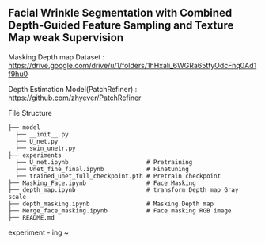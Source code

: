 ## Facial Wrinkle Segmentation with Combined Depth-Guided Feature Sampling and Texture Map weak Supervision

Masking Depth map Dataset : https://drive.google.com/drive/u/1/folders/1hHxali_6WGRa65ttyOdcFnq0Ad1f9hu0

Depth Estimation Model(PatchRefiner) : https://github.com/zhyever/PatchRefiner


File Structure
```
├── model  
  ├── __init__.py
  ├── U_net.py
  ├── swin_unetr.py
├── experiments
  ├── U_net.ipynb                      # Pretraining
  ├── Unet_fine_final.ipynb            # Finetuning
  ├── trained_unet_full_checkpoint.pth # Pretrain checkpoint
├── Masking_Face.ipynb                 # Face Masking
├── depth_map.ipynb                    # transform Depth map Gray scale
├── depth_masking.ipynb                # Masking Depth map
├── Merge_face_masking.ipynb           # Face masking RGB image
├── README.md 
```
experiment - ing ~

